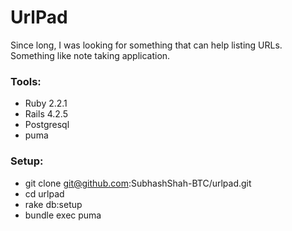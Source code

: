 # UrlPad

Since long, I was looking for something that can help listing URLs. Something like note taking application.

### Tools:
- Ruby 2.2.1
- Rails 4.2.5
- Postgresql
- puma


### Setup:
- git clone git@github.com:SubhashShah-BTC/urlpad.git
- cd urlpad
- rake db:setup
- bundle exec puma
